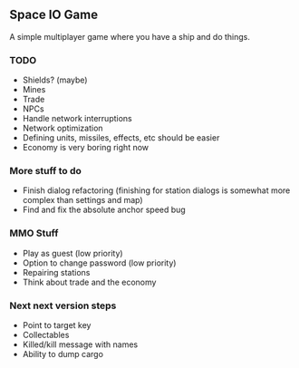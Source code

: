 ## Space IO Game

A simple multiplayer game where you have a ship and do things.

### TODO

- Shields? (maybe)
- Mines
- Trade
- NPCs
- Handle network interruptions
- Network optimization
- Defining units, missiles, effects, etc should be easier
- Economy is very boring right now

### More stuff to do

- Finish dialog refactoring (finishing for station dialogs is somewhat more complex than settings and map)
- Find and fix the absolute anchor speed bug

### MMO Stuff

- Play as guest (low priority)
- Option to change password (low priority)
- Repairing stations
- Think about trade and the economy

### Next next version steps

- Point to target key
- Collectables
- Killed/kill message with names
- Ability to dump cargo
